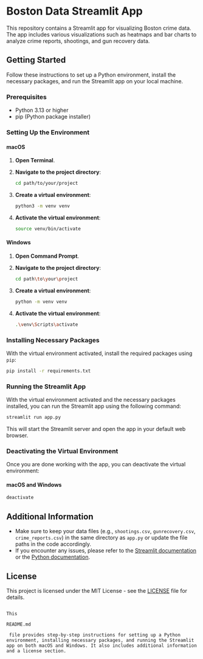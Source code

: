 # Boston Data Streamlit App

This repository contains a Streamlit app for visualizing Boston crime data. The app includes various visualizations such as heatmaps and bar charts to analyze crime reports, shootings, and gun recovery data.

## Getting Started

Follow these instructions to set up a Python environment, install the necessary packages, and run the Streamlit app on your local machine.

### Prerequisites

- Python 3.13 or higher
- pip (Python package installer)

### Setting Up the Environment

#### macOS

1. **Open Terminal**.

2. **Navigate to the project directory**:
   ```sh
   cd path/to/your/project
   ```

3. **Create a virtual environment**:
   ```sh
   python3 -m venv venv
   ```

4. **Activate the virtual environment**:
   ```sh
   source venv/bin/activate
   ```

#### Windows

1. **Open Command Prompt**.

2. **Navigate to the project directory**:
   ```sh
   cd path\to\your\project
   ```

3. **Create a virtual environment**:
   ```sh
   python -m venv venv
   ```

4. **Activate the virtual environment**:
   ```sh
   .\venv\Scripts\activate
   ```

### Installing Necessary Packages

With the virtual environment activated, install the required packages using `pip`:

```sh
pip install -r requirements.txt
```


### Running the Streamlit App

With the virtual environment activated and the necessary packages installed, you can run the Streamlit app using the following command:

```sh
streamlit run app.py
```

This will start the Streamlit server and open the app in your default web browser.

### Deactivating the Virtual Environment

Once you are done working with the app, you can deactivate the virtual environment:

#### macOS and Windows

```sh
deactivate
```

## Additional Information

- Make sure to keep your data files (e.g., `shootings.csv`, `gunrecovery.csv`, `crime_reports.csv`) in the same directory as `app.py` or update the file paths in the code accordingly.
- If you encounter any issues, please refer to the [Streamlit documentation](https://docs.streamlit.io/) or the [Python documentation](https://docs.python.org/3/).

## License

This project is licensed under the MIT License - see the [LICENSE](LICENSE) file for details.
```

This 

README.md

 file provides step-by-step instructions for setting up a Python environment, installing necessary packages, and running the Streamlit app on both macOS and Windows. It also includes additional information and a license section.